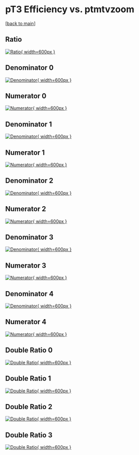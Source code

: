 # pT3 Efficiency vs. ptmtvzoom

[[back to main](./)]



## Ratio

[![Ratio](../mtv/var/pT3_xtr_0_1_eff_ptmtvzoom.png){ width=600px }](../mtv/var/pT3_xtr_0_1_eff_ptmtvzoom.pdf)

## Denominator 0

[![Denominator](../mtv/den/pT3_xtr_0_1_eff_ptmtvzoom_den0.png){ width=600px }](../mtv/den/pT3_xtr_0_1_eff_ptmtvzoom_den0.pdf)

## Numerator 0

[![Numerator](../mtv/num/pT3_xtr_0_1_eff_ptmtvzoom_num0.png){ width=600px }](../mtv/num/pT3_xtr_0_1_eff_ptmtvzoom_num0.pdf)

## Denominator 1

[![Denominator](../mtv/den/pT3_xtr_0_1_eff_ptmtvzoom_den1.png){ width=600px }](../mtv/den/pT3_xtr_0_1_eff_ptmtvzoom_den1.pdf)

## Numerator 1

[![Numerator](../mtv/num/pT3_xtr_0_1_eff_ptmtvzoom_num1.png){ width=600px }](../mtv/num/pT3_xtr_0_1_eff_ptmtvzoom_num1.pdf)

## Denominator 2

[![Denominator](../mtv/den/pT3_xtr_0_1_eff_ptmtvzoom_den2.png){ width=600px }](../mtv/den/pT3_xtr_0_1_eff_ptmtvzoom_den2.pdf)

## Numerator 2

[![Numerator](../mtv/num/pT3_xtr_0_1_eff_ptmtvzoom_num2.png){ width=600px }](../mtv/num/pT3_xtr_0_1_eff_ptmtvzoom_num2.pdf)

## Denominator 3

[![Denominator](../mtv/den/pT3_xtr_0_1_eff_ptmtvzoom_den3.png){ width=600px }](../mtv/den/pT3_xtr_0_1_eff_ptmtvzoom_den3.pdf)

## Numerator 3

[![Numerator](../mtv/num/pT3_xtr_0_1_eff_ptmtvzoom_num3.png){ width=600px }](../mtv/num/pT3_xtr_0_1_eff_ptmtvzoom_num3.pdf)

## Denominator 4

[![Denominator](../mtv/den/pT3_xtr_0_1_eff_ptmtvzoom_den4.png){ width=600px }](../mtv/den/pT3_xtr_0_1_eff_ptmtvzoom_den4.pdf)

## Numerator 4

[![Numerator](../mtv/num/pT3_xtr_0_1_eff_ptmtvzoom_num4.png){ width=600px }](../mtv/num/pT3_xtr_0_1_eff_ptmtvzoom_num4.pdf)

## Double Ratio 0

[![Double Ratio](../mtv/ratio/pT3_xtr_0_1_eff_ptmtvzoom_ratio0.png){ width=600px }](../mtv/ratio/pT3_xtr_0_1_eff_ptmtvzoom_ratio0.pdf)

## Double Ratio 1

[![Double Ratio](../mtv/ratio/pT3_xtr_0_1_eff_ptmtvzoom_ratio1.png){ width=600px }](../mtv/ratio/pT3_xtr_0_1_eff_ptmtvzoom_ratio1.pdf)

## Double Ratio 2

[![Double Ratio](../mtv/ratio/pT3_xtr_0_1_eff_ptmtvzoom_ratio2.png){ width=600px }](../mtv/ratio/pT3_xtr_0_1_eff_ptmtvzoom_ratio2.pdf)

## Double Ratio 3

[![Double Ratio](../mtv/ratio/pT3_xtr_0_1_eff_ptmtvzoom_ratio3.png){ width=600px }](../mtv/ratio/pT3_xtr_0_1_eff_ptmtvzoom_ratio3.pdf)

